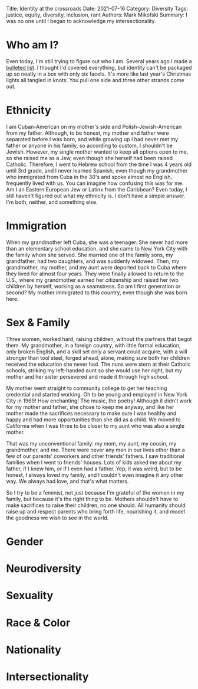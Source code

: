 Title: Identity at the crossroads
Date: 2021-07-16
Category: Diversity
Tags: justice, equity, diversity, inclusion, rant
Authors: Mark Mikofski
Summary: I was no one until I began to acknowledge my intersectionality.

# Who am I?

Even today, I'm still trying to figure out who I am. Several years ago I made a [bulleted list](https://poquitopicante.blogspot.com/p/about-me.html). I thought I'd covered everything, but identity can't be packaged up so neatly in a box with only six facets. It's more like last year's Christmas lights all tangled in knots. You pull one side and three other strands come out.

# Ethnicity

I am Cuban-American on my mother's side and Polish-Jewish-American from my father. Although, to be honest, my mother and father were separated before I was born, and while growing up I had never met my father or anyone in his family, so according to custom, I shouldn't be Jewish. However, my single mother wanted to keep all options open to me, so she raised me as a Jew, even though she herself had been raised Catholic. Therefore, I went to Hebrew school from the time I was 4 years old until 3rd grade, and I never learned Spanish, even though my grandmother who immigrated from Cuba in the 30's and spoke almost no English, frequently lived with us. You can imagine how confusing this was for me. Am I an Eastern European Jew or Latinx from the Caribbean? Even today, I still haven't figured out what my ethnicity is. I don't have a simple answer. I'm both, neither, and something else.

# Immigration

When my grandmother left Cuba, she was a teenager. She never had more than an elementary school education, and she came to New York City with the family whom she served. She married one of the family sons, my grandfather, had two daughters, and was suddenly widowed. Then, my grandmother, my mother, and my aunt were deported back to Cuba where they lived for almost four years. They were finally allowed to return to the U.S., where my grandmother earned her citizenship and raised her two children by herself, working as a seamstress. So am I first generation or second? My mother immigrated to this country, even though she was born here.

# Sex & Family

Three women, worked hard, raising children, without the partners that begot them. My grandmother, in a foreign country, with little formal education, only broken English, and a skill set only a servant could acquire, with a will stronger than tool steel, forged ahead, alone, making sure both her children received the education she never had. The nuns were stern at their Catholic schools, striking my left-handed aunt so she would use her right, but my mother and her sister persevered and made it through high school.

My mother went straight to community college to get her teaching credential and started working. Oh to be young and employed in New York City in 1969! How enchanting! The music, the poetry! Although it didn't work for my mother and father, she chose to keep me anyway, and like her mother made the sacrifices necessary to make sure I was healthy and happy and had more opportunities than she did as a child. We moved to California when I was three to be closer to my aunt who was also a single mother.

That was my unconventional family: my mom, my aunt, my cousin, my grandmother, and me. There were never any men in our lives other than a few of our parents' coworkers  and other friends' fathers. I saw traditional families when I went to friends' houses. Lots of kids asked me about my father, if I knew him, or if I even had a father. Yep, it was weird, but to be honest, I always loved my family, and I couldn't even imagine it any other way. We always had love, and that's what matters.

So I try to be a feminist, not just because I'm grateful of the women in my family, but because it's the right thing to be. Mothers shouldn't have to make sacrifices to raise their children, no one should. All humanity should raise up and respect parents who bring forth life, nourishing it, and model the goodness we wish to see in the world.

# Gender

# Neurodiversity

# Sexuality

# Race & Color

# Nationality

# Intersectionality